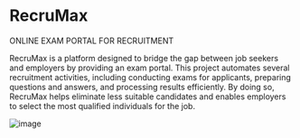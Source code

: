 # RecruMax

ONLINE EXAM PORTAL FOR RECRUITMENT

RecruMax is a platform designed to bridge the gap between job seekers and employers by providing an exam portal. This project automates several recruitment activities, including conducting exams for applicants, preparing questions and answers, and processing results efficiently. By doing so, RecruMax helps eliminate less suitable candidates and enables employers to select the most qualified individuals for the job.

![image](https://github.com/user-attachments/assets/5f792c7f-7f1f-40f2-af1c-a0562319b404)

